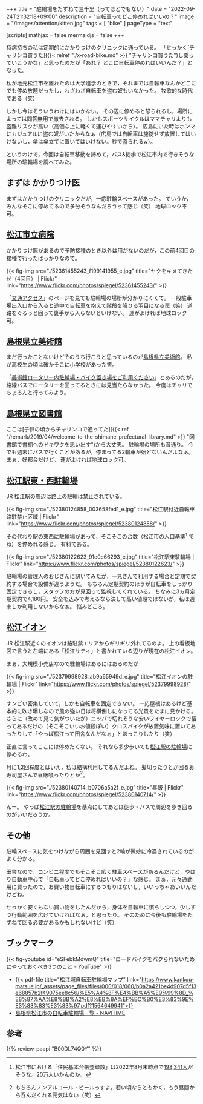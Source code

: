 +++
title = "駐輪場をたずねて三千里（ってほどでもない）"
date =  "2022-09-24T21:32:18+09:00"
description = "自転車ってどこ停めればいいの？"
image = "/images/attention/kitten.jpg"
tags = [ "bike" ]
pageType = "text"

[scripts]
  mathjax = false
  mermaidjs = false
+++

持病持ちの私は定期的にかかりつけのクリニックに通っている。
「せっかく[チャリンコ買うた]({{< relref "./x-road-bike.md" >}} "チャリンコ買うた")し乗っていこうかな」と思ったのだが「あれ？ どこに自転車停めればいいんだ？」となった。

私が地元松江市を離れたのは大学進学のときで，それまでは自転車なんかどこにでも停め放題だったし，わざわざ自転車を盗む奴もいなかった。
牧歌的な時代である（笑）

しかし今はそういうわけにはいかない。
その辺に停めると怒られるし，場所によっては問答無用で撤去される。
しかもスポーツサイクルはママチャリよりも盗難リスクが高い（高価な上に軽くて運びやすいから）。
広島にいた時はホンマにカジュアルに盗む奴がいたからなぁ（広島では自転車は施錠せず放置してはいけないし，傘は傘立てに置いてはいけない。秒で盗られるw）。

というわけで，今回は自転車移動を諦めて，バス&徒歩で松江市内で行きそうな場所の駐輪場を調べてみた。

## まずは かかりつけ医

まずはかかりつけのクリニックだが，一応駐輪スペースがあった。
ていうか，みんなそこに停めてるので多分そうなんだろうって感じ（笑） 地球ロック不可。

## [松江市立病院](松江市立病院)

かかりつけ医があるので予防接種のとき以外は用がないのだが，この前4回目の接種で行ったばっかりなので。

{{< fig-img src="./52361455243_f199141955_e.jpg" title="ヤクをキメてきたぜ（4回目） | Flickr" link="https://www.flickr.com/photos/spiegel/52361455243/" >}}

「[交通アクセス](http://www.matsue-cityhospital.jp/access/)」のページを見ても駐輪場の場所が分かりにくくて。
一般駐車場出入口から入ると途中で自転車を抱えて階段を降りる羽目になる罠（笑） 道路をぐるっと回って裏手から入らないといけない。
運がよければ地球ロック可。

## [島根県立美術館](https://www.shimane-art-museum.jp/ "SHIMANE ART MUSEUM | 島根県立美術館")

まだ行ったことないけどそのうち行こうと思っているのが[島根県立美術館](https://www.shimane-art-museum.jp/ "SHIMANE ART MUSEUM | 島根県立美術館")。
私が高校生の頃は確かそこに小学校があった筈。

「[美術館ロータリー内駐輪場・バイク置き場をご利用ください](https://www.shimane-art-museum.jp/visit/access.html "アクセス | 利用案内 | 島根県立美術館")」とあるのだが，路線バスでロータリーを回ってるときには見当たらなかった。
今度はチャリでちょろんと行ってみよう。

## [島根県立図書館](https://www.library.pref.shimane.lg.jp/)

ここは[子供の頃からチャリンコで通ってた]({{< ref "/remark/2019/04/welcome-to-the-shimane-prefectural-library.md" >}} "図書館で書棚へのドキワクを思い出す")から大丈夫。
駐輪場の場所も昔通り。
今でも週末にバスで行くことがあるが，停まってる2輪車が殆どないんだよなぁ。
まぁ，好都合だけど。
運がよければ地球ロック可。

## [松江駅東・西駐輪場](http://www.matsuetouzai-chuurin.com/)

JR 松江駅の周辺は路上の駐輪は禁止されている。

{{< fig-img src="./52380124858_003658fed1_e.jpg" title="松江駅付近自転車路駐禁止区域 | Flickr" link="https://www.flickr.com/photos/spiegel/52380124858/" >}}

その代わり駅の東西に駐輪場があって，そこそこの台数（松江市の人口基準[^m1] でね）を停めれる感じ。
有料である。

[^m1]: 松江市における「住民基本台帳登録数」は2022年8月末時点で[198,341人](http://ntoukei.city.matsue.shimane.jp/ "松江市ホームページ : 統計情報データベース")だそうな。20万人いかんのか。

{{< fig-img src="./52380122623_91e0c66293_e.jpg" title="松江駅東駐輪場 | Flickr" link="https://www.flickr.com/photos/spiegel/52380122623/" >}}

駐輪場の管理人のおじさんに訊いてみたが，一見さんで利用する場合と定期で契約する場合で設備が違うようだ。
もちろん定期契約のほうが自転車をしっかり固定できるし，スタッフの方が見回って監視してくれている。
ちなみに3ヵ月定期契約で4,180円。
安全を込みで考えるなら決して高い値段ではないが，私は週末しか利用しないからなぁ。
悩みどころ。

## [松江イオン](https://www.aeon.jp/sc/matsue/ "イオン松江ショッピングセンター")

JR 松江駅近くのイオンは路駐禁エリアからギリギリ外れてるのよ。
上の看板地図で言うと左端にある「松江サティ」と書かれている辺りが現在の松江イオン。

まぁ，大規模小売店なので駐輪場はあるにはあるのだが

{{< fig-img src="./52379998928_ab9a65949d_e.jpg" title="松江イオンの駐輪場 | Flickr" link="https://www.flickr.com/photos/spiegel/52379998928/" >}}

すンごい密集していて，しかも自転車を固定できない。
一応屋根はあるけど基本的に吹き曝しなので風の強い日は将棋倒しになってる光景をたまに見かける。
さらに（改めて見て気がついたが）ニッパで切れそうな安いワイヤーロックで括ってあるだけの（そこそこいいお値段ぽい）クロスバイクが放置気味に置いてあったりして「やっぱ松江って田舎なんだなぁ」とほっこりしたり（笑）

正直に言ってここには停めたくない。
それなら多少歩いても[松江駅の駐輪場](http://www.matsuetouzai-chuurin.com/ "松江駅東・西駐輪場")に停めるわ。

月に1,2回程度とはいえ，私は結構利用してるんだよね。
髪切ったりとか回るお寿司屋さんで昼飯喰ったりとか[^l1]。

{{< fig-img src="./52380140714_b0706a5a2f_e.jpg" title="昼飯 | Flickr" link="https://www.flickr.com/photos/spiegel/52380140714/" >}}

[^l1]: もちろんノンアルコール・ビールっすよ。若い頃ならともかく，もう昼間から呑んだくれる元気はない（笑）

んー。
やっぱ[松江駅の駐輪場](http://www.matsuetouzai-chuurin.com/ "松江駅東・西駐輪場")を基点にしてあとは徒歩・バスで周辺を歩き回るのがいいだろうか。

## その他

駐輪スペースに気をつけながら周囲を見回すと2輪が微妙に冷遇されているのがよく分かる。

田舎なので，コンビニ程度でもそこそこ広く駐車スペースがあるんだけど，やはり自動車中心で「自転車ってどこ停めればいいの？」な感じ。
まぁ，元々通勤用に買ったので，お買い物自転車にするつもりはないし，いいっちゃあいいんだけどね。

せっかく安くもない買い物をしたんだから，身体を自転車に慣らしつつ，少しずつ行動範囲を広げていければなぁ，と思ったり。
そのために今後も駐輪場をたずねて回る必要があるかもしれないけど（笑）

## ブックマーク

{{< fig-youtube id="eSFebkMdwmQ" title="ロードバイクをパクられないためにやっておくべき3つのこと - YouTube" >}}

- {{< pdf-file title="松江城自転車駐輪場マップ" link="https://www.kankou-matsue.jp/_assets/page_files/files/000/018/060/b0a2a421be4d907d5f13e68857b2f49075ee8c56/%E5%A4%8F%E4%BB%A5%E9%99%8D_%E8%87%AA%E8%BB%A2%E8%BB%8A%EF%BC%B0%E3%83%9E%E3%83%83%E3%83%97.pdf?1564649941">}}
- [島根県松江市の自転車駐輪場一覧 - NAVITIME](https://www.navitime.co.jp/category/0812001/32201/)

## 参考

{{% review-paapi "B00DL74Q0Y" %}} <!-- 自転車用簡易キー -->
